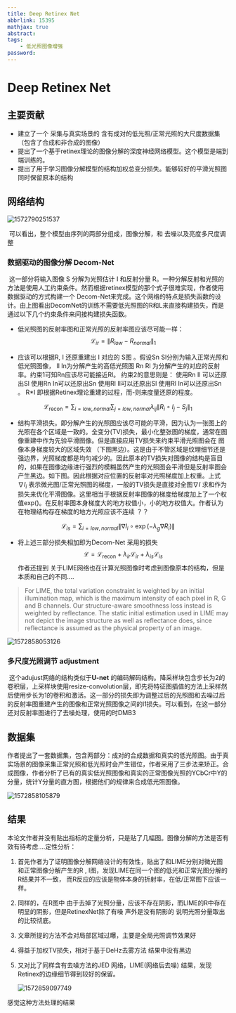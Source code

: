 ```yaml
---
title: Deep Retinex Net
abbrlink: 15395
mathjax: true
abstract:
tags:
	- 低光照图像增强
password:
---
```



<!--more-->

# Deep Retinex Net

## 主要贡献

* 建立了一个 采集与真实场景的 含有成对的低光照/正常光照的大尺度数据集（包含了合成和非合成的图像）
* 提出了一个基于retinex理论的图像分解的深度神经网络模型。这个模型是端到端训练的。
* 提出了用于学习图像分解模型的结构加权总变分损失。能够较好的平滑光照图同时保留原本的结构



## 网络结构

![1572790251537](https://cdn.jsdelivr.net/gh/changruowang/cloudimg/img/20210424120111.png)

​	可以看出，整个模型由序列的两部分组成，图像分解，和  去噪以及亮度多尺度调整

### 数据驱动的图像分解 Decom-Net

​		这一部分将输入图像 S 分解为光照估计 I 和反射分量 R。一种分解反射和光照的方法是使用人工约束条件。然而根据retinex模型的那个式子很难实现，作者使用数据驱动的方式构建一个 Decom-Net来完成。这个网络的特点是损失函数的设计。由上图看出DecomNet的训练不需要低光照图的R和L来直接构建损失，而是通过以下几个约束条件来间接构建损失函数。

* 低光照图的反射率图和正常光照的反射率图应该尽可能一样：
  $$
  \mathcal{L}_{i r}=\left\|R_{l o w}-R_{n o r m a l}\right\|_{1}
  $$

* 应该可以根据R, I 还原重建出 I 对应的 S图 。假设Sn Sl分别为输入正常光照和低光照图像，  Il  In为分解产生的高低光照图  Rn Rl 为分解产生的对应的反射率。约束1可知Rn应该尽可能接近Rl。 约束2的意思则是： 使用Rn Il 可以还原出Sl  使用Rn In可以还原出Sn  使用Rl Il可以还原出Sl  使用Rl In可以还原出Sn 。  R*I 即根据Retinex理论重建的过程，而-则来度量还原的程度。

$$
\mathcal{L}_{\text {recon}}=\sum_{i=l o w, n o r m a l} \sum_{j=l o w, n o r m a l} \lambda_{i j}\left\|R_{i} \circ I_{j}-S_{j}\right\|_{1}
$$

* 结构平滑损失。即分解产生的光照图应该尽可能的平滑，因为认为一张图上的光照在各个区域是一致的。全变分(TV)损失，最小化整张图的梯度，通常在图像重建中作为先验平滑图像。但是直接应用TV损失来约束平滑光照图会在 图像本身梯度较大的区域失效 （下图黑边）。这是由于不管区域是纹理细节还是强边界，光照梯度都是均匀减少的。因此原本的TV损失对图像的结构是盲目的，如果在图像边缘进行强烈的模糊虽然产生的光照图会平滑但是反射率图会产生黑边。如下图。因此根据对应位置的反射率对光照梯度加上权重。上式 $\nabla I_{i}$ 表示微光图/正常光照图的梯度，一般的TV损失是直接对全图$\nabla I$ 求和作为损失来优化平滑图像。这里相当于根据反射率图像的梯度给梯度加上了一个权值exp()。在反射率图本身梯度大的地方权值小，小的地方权值大。作者认为在物理结构存在梯度的地方光照应该不连续   ？？

$$
\mathcal{L}_{i s}=\sum_{i=l o w, n o r m a l}\left\|\nabla I_{i} \circ \exp \left(-\lambda_{g} \nabla R_{i}\right)\right\|
$$

* 将上述三部分损失相加即为Decom-Net 采用的损失
  $$
  \mathcal{L}=\mathcal{L}_{\text {recon}}+\lambda_{i r} \mathcal{L}_{i r}+\lambda_{i s} \mathcal{L}_{i s}
  $$
  作者还提到 关于LIME网络也在计算光照图像时考虑到图像原本的结构，但是本质和自己的不同....

> For LIME, the total variation constraint is weighted by an initial illumination map, which is the maximum intensity of each pixel in R, G and B channels. Our structure-aware smoothness loss instead is weighted by reflectance. The static initial estimation used in LIME may not depict the image structure as well as reflectance does, since reflectance is assumed as the physical property of an image.  

![1572858053126](https://cdn.jsdelivr.net/gh/changruowang/cloudimg/img/20210424120115.png)

### 多尺度光照调节  adjustment

​		这个adujust网络的结构类似于**U-net** 的编码解码结构。降采样块包含步长为2的卷积层，上采样块使用resize-convolution层，即先将特征图插值的方法上采样然后使用步长为1的卷积和激活。这一部分的损失即为调整过后的光照图和去噪过后的反射率图重建产生的图像和正常光照图像之间的l1损失。
​		可以看到，在这一部分还对反射率图进行了去噪处理，使用的时DMB3



## 数据集

​		作者提出了一套数据集，包含两部分：成对的合成数据和真实的低光照图。由于真实场景的图像采集正常光照和低光照时会产生错位，作者采用了三步法来矫正。
​		合成图像，作者分析了已有的真实低光照图像和真实的正常图像光照的YCbCr中Y的分量，统计Y分量的直方图，根据他们的规律来合成低光照图像。

![1572858105879](https://cdn.jsdelivr.net/gh/changruowang/cloudimg/img/20210424120119.png)

## 结果

​		本论文作者并没有贴出指标的定量分析，只是贴了几幅图。图像分解的方法是否有效有待考虑....
​		定性分析：

1. 首先作者为了证明图像分解网络设计的有效性，贴出了和LIME分别对微光图和正常图像分解产生的R , I图，发现LIME在同一个图的低光和正常光图分解的R结果并不一致， 而R反应的应该是物体本身的折射率，在低/正常图下应该一样。

2.  同样的，在R图中 由于去掉了光照分量，应该不存在阴影，而LIME的R中存在明显的阴影，但是RetinexNet除了有噪 声外是没有阴影的 说明光照分量取出的比较彻底。

3. 文章所提的方法不会对局部区域过曝，主要是全局光照调节效果好

4. 得益于加权TV损失，相对于基于DeHz去雾方法 结果中没有黑边

5. 又对比了同样含有去噪方法的JED 网络，LIME(网络后去噪) 结果，发现Retinex的边缘细节得到较好的保留。 

   ![1572859097749](https://cdn.jsdelivr.net/gh/changruowang/cloudimg/img/20210424120123.png)

感觉这种方法处理的结果

